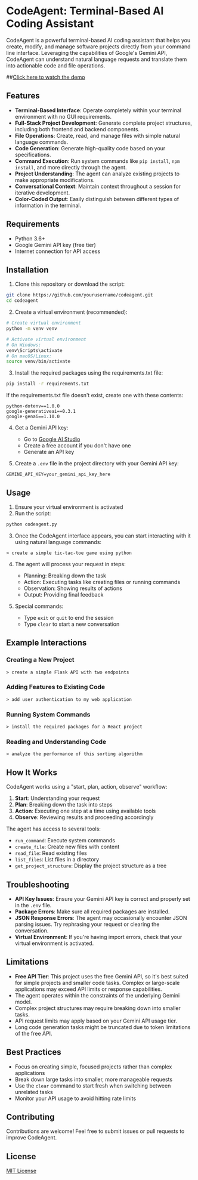 # CodeAgent: Terminal-Based AI Coding Assistant

CodeAgent is a powerful terminal-based AI coding assistant that helps you create, modify, and manage software projects directly from your command line interface. Leveraging the capabilities of Google's Gemini API, CodeAgent can understand natural language requests and translate them into actionable code and file operations.

##[Click here to watch the demo](/Assets/demo.mov)


## Features

- **Terminal-Based Interface**: Operate completely within your terminal environment with no GUI requirements.
- **Full-Stack Project Development**: Generate complete project structures, including both frontend and backend components.
- **File Operations**: Create, read, and manage files with simple natural language commands.
- **Code Generation**: Generate high-quality code based on your specifications.
- **Command Execution**: Run system commands like `pip install`, `npm install`, and more directly through the agent.
- **Project Understanding**: The agent can analyze existing projects to make appropriate modifications.
- **Conversational Context**: Maintain context throughout a session for iterative development.
- **Color-Coded Output**: Easily distinguish between different types of information in the terminal.

## Requirements

- Python 3.6+
- Google Gemini API key (free tier)
- Internet connection for API access

## Installation

1. Clone this repository or download the script:

```bash
git clone https://github.com/yourusername/codeagent.git
cd codeagent
```

2. Create a virtual environment (recommended):

```bash
# Create virtual environment
python -m venv venv

# Activate virtual environment
# On Windows:
venv\Scripts\activate
# On macOS/Linux:
source venv/bin/activate
```

3. Install the required packages using the requirements.txt file:

```bash
pip install -r requirements.txt
```

If the requirements.txt file doesn't exist, create one with these contents:
```
python-dotenv==1.0.0
google-generativeai==0.3.1
google-genai==1.10.0
```

4. Get a Gemini API key:
   - Go to [Google AI Studio](https://makersuite.google.com/app/apikey)
   - Create a free account if you don't have one
   - Generate an API key

5. Create a `.env` file in the project directory with your Gemini API key:

```
GEMINI_API_KEY=your_gemini_api_key_here
```

## Usage

1. Ensure your virtual environment is activated
2. Run the script:

```bash
python codeagent.py
```

3. Once the CodeAgent interface appears, you can start interacting with it using natural language commands:

```
> create a simple tic-tac-toe game using python
```

4. The agent will process your request in steps:
   - Planning: Breaking down the task
   - Action: Executing tasks like creating files or running commands
   - Observation: Showing results of actions
   - Output: Providing final feedback

5. Special commands:
   - Type `exit` or `quit` to end the session
   - Type `clear` to start a new conversation

## Example Interactions

### Creating a New Project

```
> create a simple Flask API with two endpoints
```

### Adding Features to Existing Code

```
> add user authentication to my web application
```

### Running System Commands

```
> install the required packages for a React project
```

### Reading and Understanding Code

```
> analyze the performance of this sorting algorithm
```

## How It Works

CodeAgent works using a "start, plan, action, observe" workflow:

1. **Start**: Understanding your request
2. **Plan**: Breaking down the task into steps
3. **Action**: Executing one step at a time using available tools
4. **Observe**: Reviewing results and proceeding accordingly

The agent has access to several tools:
- `run_command`: Execute system commands
- `create_file`: Create new files with content
- `read_file`: Read existing files
- `list_files`: List files in a directory
- `get_project_structure`: Display the project structure as a tree

## Troubleshooting

- **API Key Issues**: Ensure your Gemini API key is correct and properly set in the `.env` file.
- **Package Errors**: Make sure all required packages are installed.
- **JSON Response Errors**: The agent may occasionally encounter JSON parsing issues. Try rephrasing your request or clearing the conversation.
- **Virtual Environment**: If you're having import errors, check that your virtual environment is activated.

## Limitations

- **Free API Tier**: This project uses the free Gemini API, so it's best suited for simple projects and smaller code tasks. Complex or large-scale applications may exceed API limits or response capabilities.
- The agent operates within the constraints of the underlying Gemini model.
- Complex project structures may require breaking down into smaller tasks.
- API request limits may apply based on your Gemini API usage tier.
- Long code generation tasks might be truncated due to token limitations of the free API.

## Best Practices

- Focus on creating simple, focused projects rather than complex applications
- Break down large tasks into smaller, more manageable requests
- Use the `clear` command to start fresh when switching between unrelated tasks
- Monitor your API usage to avoid hitting rate limits

## Contributing

Contributions are welcome! Feel free to submit issues or pull requests to improve CodeAgent.

## License

[MIT License](LICENSE)
